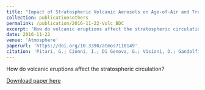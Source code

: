 ```yaml
---
title: "Impact of Stratospheric Volcanic Aerosols on Age-of-Air and Transport of Long-Lived Species"
collection: publicationsothers
permalink: /publication/2016-11-22-Volc_BDC
excerpt: 'How do volcanic eruptions affect the stratospheric circulation?'
date: 2016-11-22
venue: 'Atmosphere'
paperurl: 'https://doi.org/10.3390/atmos7110149'
citation: 'Pitari, G.; Cionni, I.; Di Genova, G.; Visioni, D.; Gandolfi, I.; Mancini, E. &quot;Impact of Stratospheric Volcanic Aerosols on Age-of-Air and Transport of Long-Lived Species&quot;. Atmosphere 2016, 7, 149.'
---
```


How do volcanic eruptions affect the stratospheric circulation?

[Download paper here](https://doi.org/10.3390/atmos7110149)